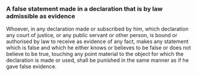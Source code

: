 ### A false statement made in a declaration that is by law admissible as evidence

Whoever, in any declaration made or subscribed by him, which declaration any court of justice, or any public servant or other person, is bound or authorised by law to receive as evidence of any fact, makes any statement which is false and which he either knows or believes to be false or does not believe to be true, touching any point material to the object for which the declaration is made or used, shall be punished in the same manner as if he gave false evidence.
